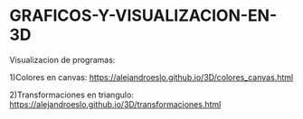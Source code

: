 # GRAFICOS-Y-VISUALIZACION-EN-3D
Visualizacion de programas:

1)Colores en canvas: 
https://alejandroeslo.github.io/3D/colores_canvas.html

2)Transformaciones en triangulo: 
https://alejandroeslo.github.io/3D/transformaciones.html
